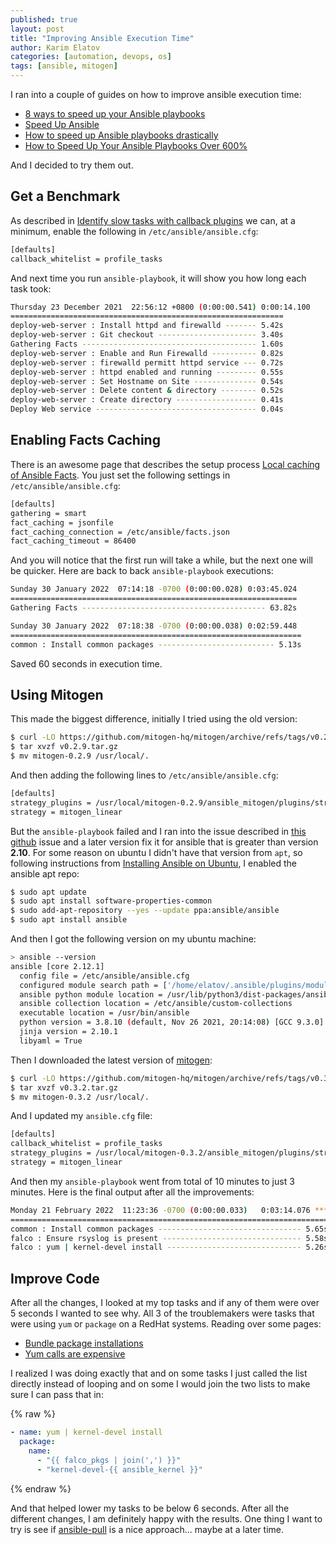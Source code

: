 ```yaml
---
published: true
layout: post
title: "Improving Ansible Execution Time"
author: Karim Elatov
categories: [automation, devops, os]
tags: [ansible, mitogen]
---
```


I ran into a couple of guides on how to improve ansible execution time:

- [8 ways to speed up your Ansible playbooks](https://www.redhat.com/sysadmin/faster-ansible-playbook-execution)
- [Speed Up Ansible](https://dzone.com/articles/speed-up-ansible)
- [How to speed up Ansible playbooks drastically](https://www.linkedin.com/pulse/how-speed-up-ansible-playbooks-drastically-lionel-gurret)
- [How to Speed Up Your Ansible Playbooks Over 600%](https://www.toptechskills.com/ansible-tutorials-courses/speed-up-ansible-playbooks-pipelining-mitogen/)

And I decided to try them out. 

## Get a Benchmark
As described in [Identify slow tasks with callback plugins](https://www.redhat.com/sysadmin/faster-ansible-playbook-execution) we can, at a minimum, enable the following in `/etc/ansible/ansible.cfg`:

```bash
[defaults]
callback_whitelist = profile_tasks
```

And next time you run `ansible-playbook`, it will show you how long each task took:

```bash
Thursday 23 December 2021  22:56:12 +0800 (0:00:00.541) 0:00:14.100 
============================================================= 
deploy-web-server : Install httpd and firewalld ------- 5.42s
deploy-web-server : Git checkout ---------------------- 3.40s
Gathering Facts --------------------------------------- 1.60s
deploy-web-server : Enable and Run Firewalld ---------- 0.82s
deploy-web-server : firewalld permitt httpd service --- 0.72s
deploy-web-server : httpd enabled and running --------- 0.55s
deploy-web-server : Set Hostname on Site -------------- 0.54s
deploy-web-server : Delete content & directory -------- 0.52s
deploy-web-server : Create directory ------------------ 0.41s
Deploy Web service ------------------------------------ 0.04s
```

## Enabling Facts Caching
There is an awesome page that describes the setup process [Local cachíng of Ansible Facts](https://andreas.scherbaum.la/blog/archives/1019-Local-caching-of-Ansible-Facts.html). You just set the following settings in `/etc/ansible/ansible.cfg`:

```bash
[defaults]
gathering = smart
fact_caching = jsonfile
fact_caching_connection = /etc/ansible/facts.json
fact_caching_timeout = 86400
```

And you will notice that the first run will take a while, but the next one will be quicker. Here are back to back `ansible-playbook` executions:

```bash
Sunday 30 January 2022  07:14:18 -0700 (0:00:00.028) 0:03:45.024 
================================================================
Gathering Facts ----------------------------------------- 63.82s

Sunday 30 January 2022  07:18:38 -0700 (0:00:00.038) 0:02:59.448
=================================================================
common : Install common packages -------------------------- 5.13s
```

Saved 60 seconds in execution time.

## Using Mitogen
This made the biggest difference, initially I tried using the old version:

```bash
$ curl -LO https://github.com/mitogen-hq/mitogen/archive/refs/tags/v0.2.9.tar.gz
$ tar xvzf v0.2.9.tar.gz
$ mv mitogen-0.2.9 /usr/local/.
```

And then adding the following lines to `/etc/ansible/ansible.cfg`:

```bash
[defaults]
strategy_plugins = /usr/local/mitogen-0.2.9/ansible_mitogen/plugins/strategy
strategy = mitogen_linear
```

But the `ansible-playbook` failed and I ran into the issue described in [this github](https://github.com/mitogen-hq/mitogen/pull/715) issue and a later version fix it for ansible that is greater than version **2.10**. For some reason on ubuntu I didn't have that version from `apt`, so following instructions from [Installing Ansible on Ubuntu](https://docs.ansible.com/ansible/latest/installation_guide/intro_installation.html#installing-ansible-on-ubuntu), I enabled the ansible apt repo:

```bash
$ sudo apt update
$ sudo apt install software-properties-common
$ sudo add-apt-repository --yes --update ppa:ansible/ansible
$ sudo apt install ansible
```

And then I got the following version on my ubuntu machine:

```bash
> ansible --version
ansible [core 2.12.1]
  config file = /etc/ansible/ansible.cfg
  configured module search path = ['/home/elatov/.ansible/plugins/modules', '/usr/share/ansible/plugins/modules']
  ansible python module location = /usr/lib/python3/dist-packages/ansible
  ansible collection location = /etc/ansible/custom-collections
  executable location = /usr/bin/ansible
  python version = 3.8.10 (default, Nov 26 2021, 20:14:08) [GCC 9.3.0]
  jinja version = 2.10.1
  libyaml = True
```

Then I downloaded the latest version of [mitogen](https://github.com/mitogen-hq/mitogen/releases):

```bash
$ curl -LO https://github.com/mitogen-hq/mitogen/archive/refs/tags/v0.3.2.tar.gz
$ tar xvzf v0.3.2.tar.gz
$ mv mitogen-0.3.2 /usr/local/.
```

And I updated my `ansible.cfg` file:

```bash
[defaults]
callback_whitelist = profile_tasks
strategy_plugins = /usr/local/mitogen-0.3.2/ansible_mitogen/plugins/strategy
strategy = mitogen_linear
```

And then my `ansible-playbook` went from total of 10 minutes to just 3 minutes. Here is the final output after all the improvements:

```bash
Monday 21 February 2022  11:23:36 -0700 (0:00:00.033)   0:03:14.076 **** 
======================================================================= 
common : Install common packages -------------------------------- 5.65s
falco : Ensure rsyslog is present ------------------------------- 5.58s
falco : yum | kernel-devel install ------------------------------ 5.26s
```

## Improve Code
After all the changes, I looked at my top tasks and if any of them were over 5 seconds I wanted to see why. All 3 of the troublemakers were tasks that were using `yum` or `package` on a RedHat systems. Reading over some pages:

- [Bundle package installations](https://www.treitos.com/blog/2020/improving-ansible-performance.html)
- [Yum calls are expensive](https://www.linkedin.com/pulse/how-speed-up-ansible-playbooks-drastically-lionel-gurret)

I realized I was doing exactly that and on some tasks I just called the list directly instead of looping and on some I would join the two lists to make sure I can pass that in:

{% raw %}
```yaml
- name: yum | kernel-devel install
  package:
    name:
      - "{{ falco_pkgs | join(',') }}"
      - "kernel-devel-{{ ansible_kernel }}"
```
{% endraw %}

And that helped lower my tasks to be below 6 seconds. After all the different changes, I am definitely happy with the results. One thing I want to try is see if [ansible-pull](https://docs.ansible.com/ansible/latest/user_guide/playbooks_intro.html#ansible-pull) is a nice approach... maybe at a later time.
